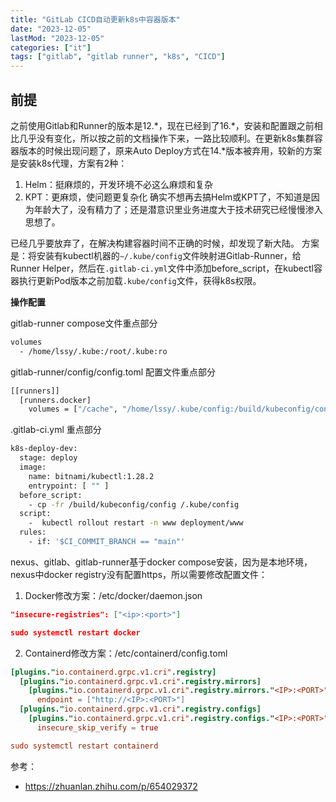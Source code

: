 ```yaml
---
title: "GitLab CICD自动更新k8s中容器版本"
date: "2023-12-05"
lastMod: "2023-12-05"
categories: ["it"]
tags: ["gitlab", "gitlab runner", "k8s", "CICD"]
---
```


## 前提
之前使用Gitlab和Runner的版本是12.\*，现在已经到了16.\*，安装和配置跟之前相比几乎没有变化，所以按之前的文档操作下来，一路比较顺利。在更新k8s集群容器版本的时候出现问题了，原来Auto Deploy方式在14.\*版本被弃用，较新的方案是安装k8s代理，方案有2种：
1. Helm：挺麻烦的，开发环境不必这么麻烦和复杂
2. KPT：更麻烦，使问题更复杂化
确实不想再去搞Helm或KPT了，不知道是因为年龄大了，没有精力了；还是潜意识里业务进度大于技术研究已经慢慢渗入思想了。

已经几乎要放弃了，在解决构建容器时间不正确的时候，却发现了新大陆。
方案是：将安装有kubectl机器的`~/.kube/config`文件映射进Gitlab-Runner，给Runner Helper，然后在`.gitlab-ci.yml`文件中添加before_script，在kubectl容器执行更新Pod版本之前加载`.kube/config`文件，获得k8s权限。

**操作配置**

gitlab-runner compose文件重点部分
```bash
volumes
  - /home/lssy/.kube:/root/.kube:ro
```

gitlab-runner/config/config.toml 配置文件重点部分
```bash
[[runners]]
  [runners.docker]
    volumes = ["/cache", "/home/lssy/.kube/config:/build/kubeconfig/config", "/etc/localtime:/etc/localtime:ro", "/var/run/docker.sock:/var/run/docker.sock", "/home/lssy/.docker/config.json:/root/.docker/config.json"]
```

.gitlab-ci.yml 重点部分
```bash
k8s-deploy-dev:
  stage: deploy
  image:
    name: bitnami/kubectl:1.28.2
    entrypoint: [ "" ]
  before_script:
    - cp -fr /build/kubeconfig/config /.kube/config
  script:
    -  kubectl rollout restart -n www deployment/www
  rules:
    - if: '$CI_COMMIT_BRANCH == "main"'
```

nexus、gitlab、gitlab-runner基于docker compose安装，因为是本地环境，nexus中docker registry没有配置https，所以需要修改配置文件：

1. Docker修改方案：/etc/docker/daemon.json
```json
"insecure-registries": ["<ip>:<port>"]

sudo systemctl restart docker
```

2. Containerd修改方案：/etc/containerd/config.toml
```toml
[plugins."io.containerd.grpc.v1.cri".registry]
  [plugins."io.containerd.grpc.v1.cri".registry.mirrors]
    [plugins."io.containerd.grpc.v1.cri".registry.mirrors."<IP>:<PORT>"]
      endpoint = ["http://<IP>:<PORT>"]
  [plugins."io.containerd.grpc.v1.cri".registry.configs]
    [plugins."io.containerd.grpc.v1.cri".registry.configs."<IP>:<PORT>".tls]
      insecure_skip_verify = true

sudo systemctl restart containerd
```

参考：
- <https://zhuanlan.zhihu.com/p/654029372>